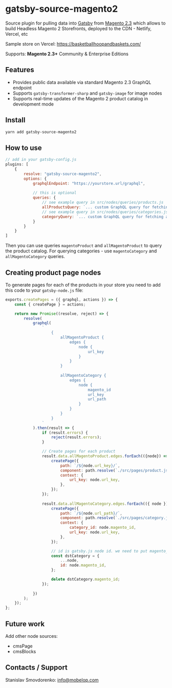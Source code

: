 # gatsby-source-magento2

Source plugin for pulling data into [Gatsby][gatsby] from [Magento 2.3][magento] which allows to build Headless Magento 2 Storefronts, deployed to the CDN - Netlify, Vercel, etc

Sample store on Vercel: https://basketballhoopandbaskets.com/

Supports: **Magento 2.3+** Community & Enterprise Editions

## Features

- Provides public data available via standard Magento 2.3 GraphQL endpoint
- Supports `gatsby-transformer-sharp` and `gatsby-image` for image nodes
- Supports real-time updates of the Magento 2 product catalog in development mode

## Install

```sh
yarn add gatsby-source-magento2
```

## How to use

```js
// add in your gatsby-config.js
plugins: [
    {
        resolve: "gatsby-source-magento2",
        options: {
            graphqlEndpoint: "https://yourstore.url/graphql",
            
            // this is optional
            queries: {
                // see example query in src/nodes/queries/products.js
                allProductsQuery: `... custom GraphQL query for fetching all the products you need to publish on Gatsby website ...`,
                // see example query in src/nodes/queries/categories.js
                categoryQuery: `... custom GraphQL query for fetching all the categories & product ids ...`
            }
        }
    }
]
```

Then you can use queries `magentoProduct` and `allMagentoProduct` to query the product catalog. For querying categories - use 
`magentoCategory` and `allMagentoCategory` queries.

## Creating product page nodes

To generate pages for each of the products in your store you need to add this code
to your `gatsby-node.js` file:

```js
exports.createPages = ({ graphql, actions }) => {
    const { createPage } = actions;

    return new Promise((resolve, reject) => {
        resolve(
            graphql(
                `
                    {
                        allMagentoProduct {
                            edges {
                                node {
                                    url_key
                                }
                            }
                        }
                        
                        allMagentoCategory {
                            edges {
                                node {
                                    magento_id
                                    url_key
                                    url_path
                                }
                            }
                        }
                    }
                `
            ).then(result => {
                if (result.errors) {
                    reject(result.errors);
                }

                // Create pages for each product
                result.data.allMagentoProduct.edges.forEach(({node}) => {
                    createPage({
                        path: `/${node.url_key}/`,
                        component: path.resolve(`./src/pages/product.jsx`),
                        context: {
                            url_key: node.url_key,
                        },
                    });
                });
                
                result.data.allMagentoCategory.edges.forEach(({ node }) => {
                    createPage({
                        path: `/${node.url_path}/`,
                        component: path.resolve(`./src/pages/category.jsx`),
                        context: {
                            category_id: node.magento_id,
                            url_key: node.url_key,
                        },
                    });

                    // id is gatsby.js node id. we need to put magento_id there instead
                    const dstCategory = {
                        ...node,
                        id: node.magento_id,
                    };

                    delete dstCategory.magento_id;
                });
                
            })
        );
    });
};
```

## Future work

Add other node sources:
- cmsPage
- cmsBlocks

[gatsby]: https://www.gatsbyjs.org/
[magento]: https://magento.com/
 
## Contacts / Support

Stanislav Smovdorenko: info@mobelop.com
